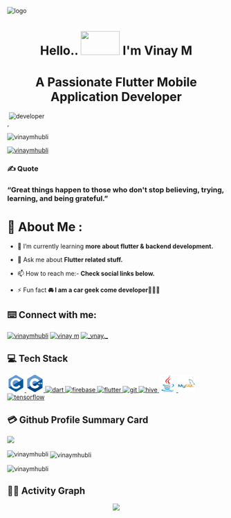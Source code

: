 ![logo](https://img2.storyblok.com/1440x0/filters:format(webp)/f/47007/937050f9c3/adjust-sdk-flutter-banner-image.jpg)
<h1 align="center"> Hello.. <img src="https://c.tenor.com/p59NJj58LMsAAAAC/waving-wave.gif"
         height="55"
         width="90" /> I'm Vinay M</h1>
<h1 align="center">A Passionate Flutter Mobile Application Developer</h3>

<img align="right" alt="developer" width="500"  src="https://camo.githubusercontent.com/a4c584bce1c41271485d28f92aaf9f581b3c88b68ca723b6edfd58b4ba988c2b/68747470733a2f2f63646e2e6472696262626c652e636f6d2f75736572732f313138373833362f73637265656e73686f74732f363533393432392f70726f6772616d65722e676966">,
<p align="left"> <img src="https://komarev.com/ghpvc/?username=vinaymhubli&label=Profile%20views&color=0e75b6&style=flat" alt="vinaymhubli" /> </p>

<p align="left"> <a href="https://twitter.com/vinaymhubli" target="blank"><img src="https://img.shields.io/twitter/follow/vinaymhubli?logo=twitter&style=for-the-badge" alt="vinaymhubli" /></a> </p>

### ✍️ Quote
<h3 align="left">“Great things happen to those who don't stop believing, trying, learning, and being grateful.” </h1>

# 📒 About Me :
- 🌱 I’m currently learning **more about flutter & backend development.**

- 💬 Ask me about **Flutter related stuff.**

- 📫 How to reach me:- **Check social links below.**

- ⚡ Fun fact **🚘 I am a car geek come developer👨🏻‍💻**

## ⌨️ Connect with me:</h3>

<p align="left">
<a href="https://twitter.com/vinaymhubli" target="blank"><img align="center" src="https://raw.githubusercontent.com/rahuldkjain/github-profile-readme-generator/master/src/images/icons/Social/twitter.svg" alt="vinaymhubli" height="30" width="40" /></a>
<a href="https://linkedin.com/in/vinay m" target="blank"><img align="center" src="https://raw.githubusercontent.com/rahuldkjain/github-profile-readme-generator/master/src/images/icons/Social/linked-in-alt.svg" alt="vinay m" height="30" width="40" /></a>
<a href="https://instagram.com/_vnay._" target="blank"><img align="center" src="https://raw.githubusercontent.com/rahuldkjain/github-profile-readme-generator/master/src/images/icons/Social/instagram.svg" alt="_vnay._" height="30" width="40" /></a>
</p>


## 💻 Tech Stack

<p align="left"> <a href="https://www.cprogramming.com/" target="_blank" rel="noreferrer"> <img src="https://raw.githubusercontent.com/devicons/devicon/master/icons/c/c-original.svg" alt="c" width="40" height="40"/> </a> <a href="https://www.w3schools.com/cpp/" target="_blank" rel="noreferrer"> <img src="https://raw.githubusercontent.com/devicons/devicon/master/icons/cplusplus/cplusplus-original.svg" alt="cplusplus" width="40" height="40"/> </a> <a href="https://dart.dev" target="_blank" rel="noreferrer"> <img src="https://www.vectorlogo.zone/logos/dartlang/dartlang-icon.svg" alt="dart" width="40" height="40"/> </a> <a href="https://firebase.google.com/" target="_blank" rel="noreferrer"> <img src="https://www.vectorlogo.zone/logos/firebase/firebase-icon.svg" alt="firebase" width="40" height="40"/> </a> <a href="https://flutter.dev" target="_blank" rel="noreferrer"> <img src="https://www.vectorlogo.zone/logos/flutterio/flutterio-icon.svg" alt="flutter" width="40" height="40"/> </a> <a href="https://git-scm.com/" target="_blank" rel="noreferrer"> <img src="https://www.vectorlogo.zone/logos/git-scm/git-scm-icon.svg" alt="git" width="40" height="40"/> </a> <a href="https://hive.apache.org/" target="_blank" rel="noreferrer"> <img src="https://www.vectorlogo.zone/logos/apache_hive/apache_hive-icon.svg" alt="hive" width="40" height="40"/> </a> <a href="https://www.java.com" target="_blank" rel="noreferrer"> <img src="https://raw.githubusercontent.com/devicons/devicon/master/icons/java/java-original.svg" alt="java" width="40" height="40"/> </a> <a href="https://www.mysql.com/" target="_blank" rel="noreferrer"> <img src="https://raw.githubusercontent.com/devicons/devicon/master/icons/mysql/mysql-original-wordmark.svg" alt="mysql" width="40" height="40"/> </a> <a href="https://www.tensorflow.org" target="_blank" rel="noreferrer"> <img src="https://www.vectorlogo.zone/logos/tensorflow/tensorflow-icon.svg" alt="tensorflow" width="40" height="40"/> </a> </p>



## 💳 Github Profile Summary Card

<p align="left">
  <img src="https://github-profile-summary-cards.vercel.app/api/cards/profile-details?username=vinaymhubli"/>
</p>


<p><img align="left" src="https://github-readme-stats.vercel.app/api/top-langs?username=vinaymhubli&show_icons=true&locale=en&layout=compact" alt="vinaymhubli" /></p>

<p>&nbsp;<img align="center" src="https://github-readme-stats.vercel.app/api?username=vinaymhubli&show_icons=true&locale=en" alt="vinaymhubli" /></p>

<p><img align="center" src="https://github-readme-streak-stats.herokuapp.com/?user=vinaymhubli&" alt="vinaymhubli" /></p>

## 🏳️‍🌈 Activity Graph
<p align="center">
	<img src="https://activity-graph.herokuapp.com/graph?username=vinaymhubli&theme=minimal"/>
</p>






